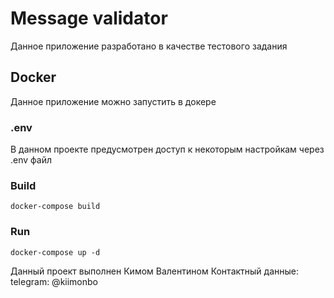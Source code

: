 # Message validator
Данное приложение разработано в качестве тестового задания

## Docker
Данное приложение можно запустить в докере
### .env
В данном проекте предусмотрен доступ к некоторым настройкам через .env файл
### Build
```
docker-compose build
```
### Run
```
docker-compose up -d
```
Данный проект выполнен Кимом Валентином
Контактный данные:
telegram: @kiimonbo